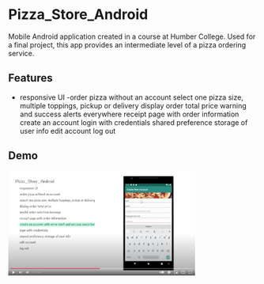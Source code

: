 # Pizza_Store_Android
Mobile Android application created in a course at Humber College. Used for a final project, this app provides an intermediate level of a pizza ordering service.

## Features
* responsive UI
-order pizza without an account
select one pizza size, multiple toppings, pickup or delivery
display order total price
warning and success alerts everywhere
receipt page with order information
create an account
login with credentials
shared preference storage of user info
edit account
log out

## Demo
[<img alt="youtube link to watch demo" width="75%" src="pizzaStoreThumbnail.png" />](https://www.youtube.com/watch?v=cvNTddy40i0)




